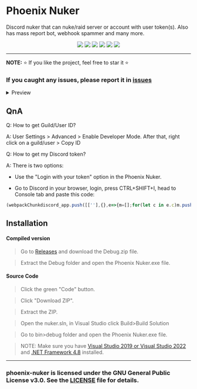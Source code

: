 # Phoenix Nuker
Discord nuker that can nuke/raid server or account with user token(s). Also has mass report bot, webhook spammer and many more.

<p align="center">
<img src="https://img.shields.io/github/languages/top/extatent/phoenix-nuker?style=flat-square" </a>
<img src="https://img.shields.io/github/last-commit/extatent/phoenix-nuker?style=flat-square" </a>
<img src="https://img.shields.io/github/license/extatent/phoenix-nuker?style=flat-square" </a>
<img src="https://img.shields.io/github/downloads/extatent/phoenix-nuker/total?color=%23daff00&label=Downloads&style=flat-square" </a>
<img src="https://img.shields.io/github/stars/extatent/phoenix-nuker?color=%23daff00&label=Stars&style=flat-square" </a>
<img src="https://img.shields.io/github/forks/extatent/phoenix-nuker?color=%23daff00&label=Forks&style=flat-square" </a>

---

**NOTE:** ⭐ If you like the project, feel free to star it ⭐
  
### If you caught any issues, please report it in [issues](https://github.com/extatent/phoenix-nuker/issues)

<details>
<summary>Preview</summary>
<img src="https://i.imgur.com/EczAKH4.png" alt="png">
  
<img src="https://i.imgur.com/sINHAyQ.png" alt="png">
  
<img src="https://i.imgur.com/XSVrQnm.png" alt="png">

<img src="https://i.imgur.com/kIM2Y28.png" alt="png">

<img src="https://i.imgur.com/Fsxf7rA.png" alt="png">

<img src="https://i.imgur.com/TzeDKhR.png" alt="png">

<img src="https://i.imgur.com/YVWufyj.png" alt="png">
</details>

## QnA
Q: How to get Guild/User ID?
  
A: User Settings > Advanced > Enable Developer Mode. After that, right click on a guild/user > Copy ID

Q: How to get my Discord token?

A: There is two options:

- Use the "Login with your token" option in the Phoenix Nuker.

- Go to Discord in your browser, login, press CTRL+SHIFT+I, head to Console tab and paste this code:
```javascript
(webpackChunkdiscord_app.push([[''],{},e=>{m=[];for(let c in e.c)m.push(e.c[c])}]),m).find(m=>m?.exports?.default?.getToken!==void 0).exports.default.getToken()
```
  
## Installation 

#### Compiled version
> Go to [Releases](https://github.com/extatent/phoenix-nuker/releases/tag/Release) and download the Debug.zip file.
  
> Extract the Debug folder and open the Phoenix Nuker.exe file.

#### Source Code
>Click the green "Code" button. 
  
>Click "Download ZIP".
  
>Extract the ZIP.

>Open the nuker.sln, in Visual Studio click Build>Build Solution
  
>Go to bin>debug folder and open the Phoenix Nuker.exe file.

>NOTE: Make sure you have [Visual Studio 2019 or Visual Studio 2022](https://visualstudio.microsoft.com/downloads/) and [.NET Framework 4.8](https://dotnet.microsoft.com/en-us/download/dotnet-framework) installed.

---
### phoenix-nuker is licensed under the GNU General Public License v3.0. See the [LICENSE](https://github.com/extatent/phoenix-nuker/blob/main/LICENSE) file for details.
